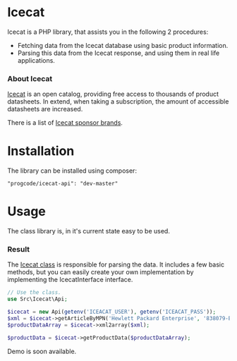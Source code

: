 Icecat
======

Icecat is a PHP library, that assists you in the following 2 procedures:
* Fetching data from the Icecat database using basic product information.
* Parsing this data from the Icecat response, and using them in real life applications.

### About Icecat
[Icecat](http://icecat.biz, "Icecat") is an open catalog, providing free access to thousands of product datasheets.
In extend, when taking a subscription, the amount of accessible datasheets are increased.

There is a list of [Icecat sponsor brands](http://icecat.co.uk/en/menu/partners/index.html, "Icecat sponsor brands").


Installation
============

The library can be installed using composer:

```
"progcode/icecat-api": "dev-master"
```

Usage
=====

The class library is, in it's current state easy to be used.

### Result

The [Icecat class](https://github.com/progcode/icecat-api/blob/master/src/Icecat/Api.php) is responsible for parsing the data. It includes a few basic methods, but you can easily create your 
own implementation by implementing the IcecatInterface interface.

```php
// Use the class.
use Src\Icecat\Api;

$icecat = new Api(getenv('ICEACAT_USER'), getenv('ICEACAT_PASS'));
$xml = $icecat->getArticleByMPN('Hewlett Packard Enterprise', '838079-B21', 'HU');
$productDataArray = $icecat->xml2array($xml);

$productData = $icecat->getProductData($productDataArray);

```

Demo is soon available.
